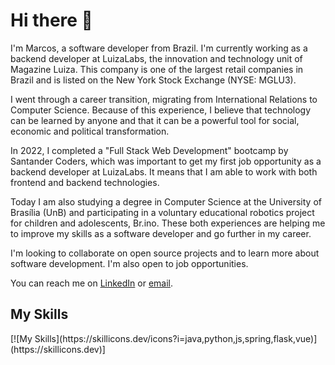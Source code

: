 <h1>Hi there 👋</h1> 

I'm Marcos, a software developer from Brazil. I'm currently working as a backend developer at LuizaLabs, the innovation and technology unit of Magazine Luiza. This company is one of the largest retail companies in Brazil and is listed on the New York Stock Exchange (NYSE: MGLU3).

I went through a career transition, migrating from International Relations to Computer Science. Because of this experience, I believe that technology can be learned by anyone and that it can be a powerful tool for social, economic and political transformation.

In 2022, I completed a "Full Stack Web Development" bootcamp by Santander Coders, which was important to get my first job opportunity as a backend developer at LuizaLabs. It means that I am able to work with both frontend and backend technologies.

Today I am also studying a degree in Computer Science at the University of Brasília (UnB) and participating in a voluntary educational robotics project for children and adolescents, Br.ino. These both experiences are helping me to improve my skills as a software developer and go further in my career.

I'm looking to collaborate on open source projects and to learn more about software development. I'm also open to job opportunities.

You can reach me on [LinkedIn](https://www.linkedin.com/in/marcos-noriyuki-miyata/) or [email](mailto:marcos.noriyuki.miyata@gmail.com).

<h2>My Skills</h2>
[![My Skills](https://skillicons.dev/icons?i=java,python,js,spring,flask,vue)](https://skillicons.dev)]



